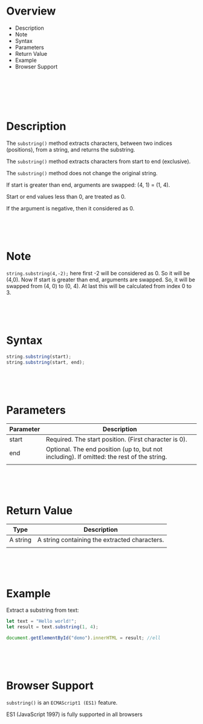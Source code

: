 # Overview

- Description
- Note
- Syntax
- Parameters
- Return Value
- Example
- Browser Support

&nbsp;

&nbsp;

&nbsp;

# Description

The `substring()` method extracts characters, between two indices (positions), from a string, and returns the substring.

The `substring()` method extracts characters from start to end (exclusive).

The `substring()` method does not change the original string.

If start is greater than end, arguments are swapped: (4, 1) = (1, 4).

Start or end values less than 0, are treated as 0.

If the argument is negative, then it considered as 0.

&nbsp;

&nbsp;

# Note

`string.substring(4,-2);` here first -2 will be considered as 0. So it will be (4,0). Now If start is greater than end, arguments are swapped. So, it will be swapped from (4, 0) to (0, 4). At last this will be calculated from index 0 to 3.

&nbsp;

&nbsp;

# Syntax

```js
string.substring(start);
string.substring(start, end);
```

&nbsp;

&nbsp;

# Parameters

| Parameter | Description                                                                                |
| --------- | ------------------------------------------------------------------------------------------ |
| start     | Required. The start position. (First character is 0).                                      |
| end       | Optional. The end position (up to, but not including). If omitted: the rest of the string. |
|           |                                                                                            |

&nbsp;

&nbsp;

# Return Value

| Type     | Description                                   |
| -------- | --------------------------------------------- |
| A string | A string containing the extracted characters. |
|          |                                               |

&nbsp;

&nbsp;

# Example

Extract a substring from text:

```js
let text = "Hello world!";
let result = text.substring(1, 4);

document.getElementById("demo").innerHTML = result; //ell
```

&nbsp;

&nbsp;

# Browser Support

`substring()` is an `ECMAScript1 (ES1)` feature.

ES1 (JavaScript 1997) is fully supported in all browsers

&nbsp;

&nbsp;
